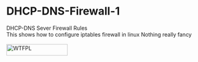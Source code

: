 # DHCP-DNS-Firewall-1
DHCP-DNS Sever Firewall Rules
<br/>
This shows how to configure iptables firewall in linux
Nothing really fancy
<br>
<br>
<a href="http://www.wtfpl.net/"><img
       src="http://www.wtfpl.net/wp-content/uploads/2012/12/wtfpl-badge-4.png"
       width="160" height="30" alt="WTFPL" /></a>
